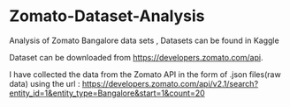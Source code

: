 # Zomato-Dataset-Analysis
Analysis of Zomato Bangalore data sets , Datasets can be found in Kaggle

Dataset can be downloaded from https://developers.zomato.com/api.

I have collected the data from the Zomato API in the form of .json files(raw data) using the url : https://developers.zomato.com/api/v2.1/search?entity_id=1&entity_type=Bangalore&start=1&count=20 

